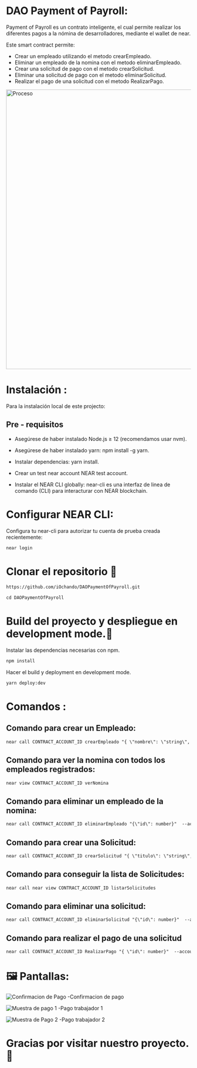 # DAO Payment of Payroll:

Payment of Payroll es un contrato inteligente, el cual permite realizar los diferentes pagos a la nómina de desarrolladores, mediante el wallet de near.

Este smart contract permite:

- Crear un empleado utilizando el metodo crearEmpleado.
- Eliminar un empleado de la nomina con el metodo eliminarEmpleado.
- Crear una solicitud de pago con el metodo crearSolicitud.
- Eliminar una solicitud de pago con el metodo eliminarSolicitud.
- Realizar el pago de una solicitud con el metodo RealizarPago.

<img width="760" alt="Proceso" src="https://user-images.githubusercontent.com/96194326/151623400-e0bac701-7147-45b0-b243-26b29b0d274b.png">


# Instalación :

Para la instalación local de este projecto:

## Pre - requisitos

- Asegúrese de haber instalado Node.js ≥ 12 (recomendamos usar nvm).

- Asegúrese de haber instalado yarn: npm install -g yarn.

- Instalar dependencias: yarn install.

- Crear un test near account NEAR test account.

- Instalar el NEAR CLI globally: near-cli es una interfaz de linea de comando (CLI) para interacturar con NEAR blockchain.

# Configurar NEAR CLI:

Configura tu near-cli para autorizar tu cuenta de prueba creada recientemente:

```html
near login
```

# Clonar el repositorio :palms_up_together:

```html
https://github.com/iOchando/DAOPaymentOfPayroll.git
```

```html
cd DAOPaymentOfPayroll
```

# Build del proyecto y despliegue en development mode.:rocket:

Instalar las dependencias necesarias con npm.

```html
npm install
```

Hacer el build y deployment en development mode.

```html
yarn deploy:dev
```
# Comandos :

## Comando para crear un Empleado:

```html
near call CONTRACT_ACCOUNT_ID crearEmpleado "{ \"nombre\": \"string\", \"nearid\": \"string\", \"sueldo\": number }"  --account-id YOUR_ACCOUNT_ID
```

## Comando para ver la nomina con todos los empleados registrados:

```html
near view CONTRACT_ACCOUNT_ID verNomina
```

## Comando para eliminar un empleado de la nomina:

```html
near call CONTRACT_ACCOUNT_ID eliminarEmpleado "{\"id\": number}"  --account-id YOUR_ACCOUNT_ID
```

## Comando para crear una Solicitud:

```html
near call CONTRACT_ACCOUNT_ID crearSolicitud "{ \"titulo\": \"string\", \"descripcion\": \"string\"}"  --account-id YOUR_ACCOUNT_ID
```

## Comando para conseguir la lista de Solicitudes:

```html
near call near view CONTRACT_ACCOUNT_ID listarSolicitudes
```

## Comando para eliminar una solicitud:

```html
near call CONTRACT_ACCOUNT_ID eliminarSolicitud "{\"id\": number}"  --account-id YOUR_ACCOUNT_ID
```

## Comando para realizar el pago de una solicitud

```html
near call CONTRACT_ACCOUNT_ID RealizarPago "{ \"id\": number}"  --account-id YOUR_ACCOUNT_ID
```
# :framed_picture: Pantallas:

![Confirmacion de Pago](https://user-images.githubusercontent.com/96194326/151618887-88a40b0a-9873-4575-8b25-e2221aeadb2f.jpeg)
-Confirmacion de pago


![Muestra de pago 1](https://user-images.githubusercontent.com/96194326/151618895-9b03742e-2307-4540-b697-dd9b77c611a1.jpeg)
-Pago trabajador 1


![Muestra de Pago 2](https://user-images.githubusercontent.com/96194326/151618910-1e058f40-4d7e-4a86-93ca-fe5276e56b05.jpeg)
-Pago trabajador 2

# Gracias por visitar nuestro proyecto. :clap:
